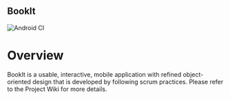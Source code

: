 ## BookIt
![Android CI](https://github.com/CMPUT301F20T32/BookIt/workflows/Android%20CI/badge.svg)

# Overview
BookIt is a usable, interactive, mobile application with refined object-oriented design that is developed by following scrum practices. Please refer to the Project Wiki for more details.
